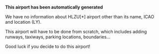 **This airport has been automatically generated**

We have no information about HLZU[*] airport other than its name, ICAO and location (LY).

This airport will have to be done from scratch, which includes adding runways, taxiways, parking locations, boundaries...

Good luck if you decide to do this airport!